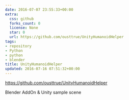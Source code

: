 ```yaml
---
date: 2016-07-07 23:55:33+00:00
extra:
  css: github
  forks_count: 0
  license: None
  star: 0
  url: https://github.com/ousttrue/UnityHumanoidHelper
tags:
- repository
- Python
- python
- blender
title: UnityHumanoidHelper
updated: 2016-07-16 07:51:32+00:00
---
```


<https://github.com/ousttrue/UnityHumanoidHelper>

Blender AddOn & Unity sample scene
